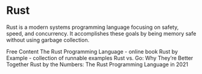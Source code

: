 # Rust

Rust is a modern systems programming language focusing on safety, speed, and concurrency. It accomplishes these goals by being memory safe without using garbage collection.

<ResourceGroupTitle>Free Content</ResourceGroupTitle>
<BadgeLink badgeText='Read' colorScheme="yellow" href='https://doc.rust-lang.org/book/'>The Rust Programming Language - online book</BadgeLink>
<BadgeLink badgeText='Read' colorScheme="yellow" href='https://doc.rust-lang.org/stable/rust-by-example/index.html'>Rust by Example - collection of runnable examples</BadgeLink>
<BadgeLink badgeText='Read' colorScheme="yellow" href='https://thenewstack.io/rust-vs-go-why-theyre-better-together/'>Rust vs. Go: Why They’re Better Together</BadgeLink>
<BadgeLink badgeText='Read' colorScheme="yellow" href='https://thenewstack.io/rust-by-the-numbers-the-rust-programming-language-in-2021/'>Rust by the Numbers: The Rust Programming Language in 2021</BadgeLink>
